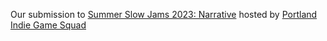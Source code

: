 Our submission to [Summer Slow Jams 2023: Narrative](https://itch.io/jam/ssjnarrative) hosted by [Portland Indie Game Squad](https://pigsquad.itch.io/)